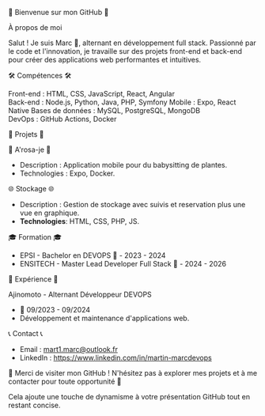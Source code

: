👋 Bienvenue sur mon GitHub 👋

À propos de moi

Salut ! Je suis Marc 🌟, alternant en développement full stack. Passionné par le code et l'innovation, je travaille sur des projets front-end et back-end pour créer des applications web performantes et intuitives.

🛠️ Compétences 🛠️

Front-end : HTML, CSS, JavaScript, React, Angular  
Back-end : Node.js, Python, Java, PHP, Symfony
Mobile : Expo, React Native
Bases de données : MySQL, PostgreSQL, MongoDB  
DevOps : GitHub Actions, Docker

📂 Projets 📂

🚀 A'rosa-je 🚀
- Description : Application mobile pour du babysitting de plantes.
-  Technologies : Expo, Docker.

🌐 Stockage 🌐
- Description : Gestion de stockage avec suivis et reservation plus une vue en graphique.
- **Technologies**: HTML, CSS, PHP, JS.

🎓 Formation 🎓

- EPSI - Bachelor en DEVOPS 📅  - 2023 - 2024
- ENSITECH - Master Lead Developer Full Stack 📅  - 2024 - 2026

💼 Expérience 💼

Ajinomoto - Alternant Développeur DEVOPS
- 📅 09/2023 - 09/2024
- Développement et maintenance d'applications web.

📞 Contact 📞

- Email : mart1.marc@outlook.fr
- LinkedIn : https://www.linkedin.com/in/martin-marcdevops

💬 Merci de visiter mon GitHub ! N'hésitez pas à explorer mes projets et à me contacter pour toute opportunité 💬



Cela ajoute une touche de dynamisme à votre présentation GitHub tout en restant concise.
